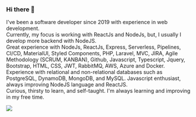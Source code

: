 ### Hi there 👋

I've been a software developer since 2019 with experience in web development.
</br>
Currently, my focus is working with ReactJs and NodeJs, but, I usually I develop more backend with NodeJS.
</br>
Great experience with NodeJs, ReactJs, Express, Serverless, Pipelines, CI/CD, MaterialUI, Styled Components, PHP, Laravel, MVC, JIRA, Agile Methodology (SCRUM, KANBAN), Github, Javascript, Typescript, Jquery, Bootstrap, HTML, CSS, JWT, RabbitMQ, AWS, Azure and Docker.
</br>
Experience with relational and non-relational databases such as PostgreSQL, DynamoDB, MongoDB, and MySQL.
Javascript enthusiast, always improving NodeJS language and ReactJS.
</br>
Curious, thirsty to learn, and self-taught. I'm always learning and improving in my free time.

<a href="https://www.linkedin.com/in/alissoonluan"><img src="https://img.shields.io/badge/-Alisson%20Luan-blue?style=flat-square&amp;logo=Linkedin&amp;logoColor=white&amp;link=hhttps://www.linkedin.com/in/alissoonluan" style="max-width:100%;"></a>




